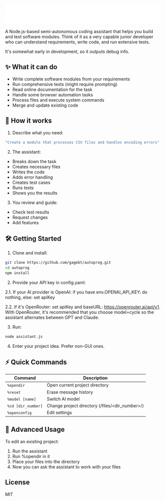 <div align="center">
  <img src="header.svg" alt="Yet Another Programming Assistant" />
</div>

A Node.js-based semi-autonomous coding assistant that helps you build and test software modules. Think of it as a very capable junior developer who can understand requirements, write code, and run extensive tests.

It's somewhat early in development, so it outputs debug info.

## ✨ What it can do

- Write complete software modules from your requirements
- Run comprehensive tests (might require prompting)
- Read online documentation for the task
- Handle some browser automation tasks
- Process files and execute system commands
- Merge and update existing code

## 🤖 How it works

1. Describe what you need:
```bash
"Create a module that processes CSV files and handles encoding errors"
```

2. The assistant:
- Breaks down the task
- Creates necessary files
- Writes the code
- Adds error handling
- Creates test cases
- Runs tests
- Shows you the results

3. You review and guide:
- Check test results
- Request changes
- Add features

## 🛠️ Getting Started

1. Clone and install:
```bash
git clone https://github.com/gagebt/autoprog.git
cd autoprog
npm install
```

2. Provide your API key in config.yaml:

2.1. If your AI provider is OpenAI: if you have env.OPENAI_API_KEY: do nothing, else: set apiKey

2.2. If it's OpenRouter: set apiKey and baseURL: https://openrouter.ai/api/v1. With OpenRouter, it's recommended that you choose model=cycle so the assistant alternates between GPT and Claude.

3. Run:
```bash
node assistant.js
```

4. Enter your project idea. Prefer non-GUI ones.

## ⚡ Quick Commands

| Command | Description |
|---------|-------------|
| `%opendir` | Open current project directory |
| `%reset` | Erase message history |
| `%model [name]` | Switch AI model |
| `%cd [dir_number]` | Change project directory (/files/<dir_number>/) |
| `%openconfig` | Edit settings |

## 🔧 Advanced Usage

To edit an existing project:
1. Run the assistant
2. Run %opendir in it
3. Place your files into the directory
4. Now you can ask the assistant to work with your files

## License

MIT